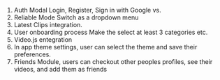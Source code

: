 1. Auth Modal
   Login, Register, Sign in with Google vs.
2. Reliable Mode Switch as a dropdown menu
3. Latest Clips integration.
4. User onboarding process
   Make the select at least 3 categories etc.
5. Video.js entegration
6. In app theme settings, user can select the theme and save their preferences.
7. Friends Module, users can checkout other peoples profiles, see their videos, and add them as friends
